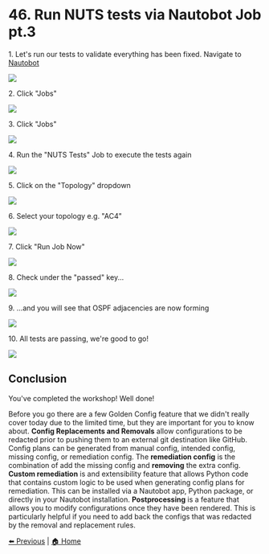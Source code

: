 # 46. Run NUTS tests via Nautobot Job pt.3


1\. Let's run our tests to validate everything has been fixed. Navigate to [Nautobot](http://localhost:8080/)

![](https://ajeuwbhvhr.cloudimg.io/https://colony-recorder.s3.amazonaws.com/files/2025-05-21/1881eb5f-d788-4b33-a265-7ddd6d674304/ascreenshot.jpeg?tl_px=45,268&br_px=2797,1807&force_format=jpeg&q=100&width=1120.0)


2\. Click "Jobs"

![](https://ajeuwbhvhr.cloudimg.io/https://colony-recorder.s3.amazonaws.com/files/2025-05-21/1881eb5f-d788-4b33-a265-7ddd6d674304/ascreenshot.jpeg?tl_px=0,424&br_px=2752,1963&force_format=jpeg&q=100&width=1120.0&wat=1&wat_opacity=1&wat_gravity=northwest&wat_url=https://colony-recorder.s3.amazonaws.com/images/watermarks/FB923C_standard.png&wat_pad=32,276)


3\. Click "Jobs"

![](https://ajeuwbhvhr.cloudimg.io/https://colony-recorder.s3.amazonaws.com/files/2025-05-21/33a06e72-dd29-4803-bf9e-ad9bdfcfb562/ascreenshot.jpeg?tl_px=0,537&br_px=2752,2076&force_format=jpeg&q=100&width=1120.0&wat=1&wat_opacity=1&wat_gravity=northwest&wat_url=https://colony-recorder.s3.amazonaws.com/images/watermarks/FB923C_standard.png&wat_pad=27,294)


4\. Run the "NUTS Tests" Job to execute the tests again

![](https://ajeuwbhvhr.cloudimg.io/https://colony-recorder.s3.amazonaws.com/files/2025-05-21/55a41297-23b5-4855-bc32-c7573d56a435/ascreenshot.jpeg?tl_px=0,262&br_px=2752,1801&force_format=jpeg&q=100&width=1120.0&wat=1&wat_opacity=1&wat_gravity=northwest&wat_url=https://colony-recorder.s3.amazonaws.com/images/watermarks/FB923C_standard.png&wat_pad=218,277)


5\. Click on the "Topology" dropdown

![](https://ajeuwbhvhr.cloudimg.io/https://colony-recorder.s3.amazonaws.com/files/2025-05-21/ccdd5772-baa3-423e-ab11-2e43bf151057/ascreenshot.jpeg?tl_px=90,104&br_px=2842,1643&force_format=jpeg&q=100&width=1120.0&wat=1&wat_opacity=1&wat_gravity=northwest&wat_url=https://colony-recorder.s3.amazonaws.com/images/watermarks/FB923C_standard.png&wat_pad=715,277)


6\. Select your topology e.g. "AC4"

![](https://ajeuwbhvhr.cloudimg.io/https://colony-recorder.s3.amazonaws.com/files/2025-05-21/b9dd1912-db67-470c-8be8-40709eca52cd/ascreenshot.jpeg?tl_px=90,240&br_px=2842,1779&force_format=jpeg&q=100&width=1120.0&wat=1&wat_opacity=1&wat_gravity=northwest&wat_url=https://colony-recorder.s3.amazonaws.com/images/watermarks/FB923C_standard.png&wat_pad=763,277)


7\. Click "Run Job Now"

![](https://ajeuwbhvhr.cloudimg.io/https://colony-recorder.s3.amazonaws.com/files/2025-05-21/f229f3d6-ae0f-4de8-8b17-59b67a9bdb2b/ascreenshot.jpeg?tl_px=90,537&br_px=2842,2076&force_format=jpeg&q=100&width=1120.0&wat=1&wat_opacity=1&wat_gravity=northwest&wat_url=https://colony-recorder.s3.amazonaws.com/images/watermarks/FB923C_standard.png&wat_pad=855,478)


8\. Check under the "passed" key...

![](https://ajeuwbhvhr.cloudimg.io/https://colony-recorder.s3.amazonaws.com/files/2025-05-21/3a5ea873-ede7-461c-8843-f6455171010e/ascreenshot.jpeg?tl_px=0,144&br_px=2752,1683&force_format=jpeg&q=100&width=1120.0&wat=1&wat_opacity=1&wat_gravity=northwest&wat_url=https://colony-recorder.s3.amazonaws.com/images/watermarks/FB923C_standard.png&wat_pad=385,277)


9\. ...and you will see that OSPF adjacencies are now forming

![](https://ajeuwbhvhr.cloudimg.io/https://colony-recorder.s3.amazonaws.com/files/2025-05-21/f5a8a93c-76be-4e33-90ce-3b5ab1f8b742/ascreenshot.jpeg?tl_px=90,374&br_px=2842,1913&force_format=jpeg&q=100&width=1120.0&wat=1&wat_opacity=1&wat_gravity=northwest&wat_url=https://colony-recorder.s3.amazonaws.com/images/watermarks/FB923C_standard.png&wat_pad=528,277)


10\. All tests are passing, we're good to go!

![](https://ajeuwbhvhr.cloudimg.io/https://colony-recorder.s3.amazonaws.com/files/2025-05-21/b0ef8600-cf0f-4a14-8e4b-b9b20cc1f1c6/ascreenshot.jpeg?tl_px=0,0&br_px=2752,1538&force_format=jpeg&q=100&width=1120.0&wat=1&wat_opacity=1&wat_gravity=northwest&wat_url=https://colony-recorder.s3.amazonaws.com/images/watermarks/FB923C_standard.png&wat_pad=384,132)


## Conclusion

You've completed the workshop! Well done!

Before you go there are a few Golden Config feature that we didn't really cover today due to the limited time, but they are important for you to know about. **Config Replacements and Removals** allow configurations to be redacted prior to pushing them to an external git destination like GitHub. Config plans can be generated from manual config, intended config, missing config, or remediation config. The **remediation config** is the combination of add the missing config and **removing** the extra config. **Custom remediation** is and extensibility feature that allows Python code that contains custom logic to be used when generating config plans for remediation. This can be installed via a Nautobot app, Python package, or directly in your Nautobot installation. **Postprocessing** is a feature that allows you to modify configurations once they have been rendered. This is particularly helpful if you need to add back the configs that was redacted by the removal and replacement rules.

[⬅️ Previous](./45.fun_with_config_compliance_and_remediation_pt.2.md) | [🏠 Home](index.md)
